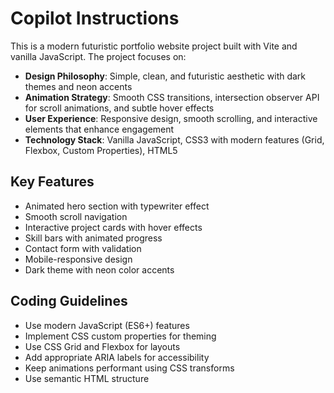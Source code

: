 # Copilot Instructions

<!-- Use this file to provide workspace-specific custom instructions to Copilot. For more details, visit https://code.visualstudio.com/docs/copilot/copilot-customization#_use-a-githubcopilotinstructionsmd-file -->

This is a modern futuristic portfolio website project built with Vite and vanilla JavaScript. The project focuses on:

- **Design Philosophy**: Simple, clean, and futuristic aesthetic with dark themes and neon accents
- **Animation Strategy**: Smooth CSS transitions, intersection observer API for scroll animations, and subtle hover effects
- **User Experience**: Responsive design, smooth scrolling, and interactive elements that enhance engagement
- **Technology Stack**: Vanilla JavaScript, CSS3 with modern features (Grid, Flexbox, Custom Properties), HTML5

## Key Features
- Animated hero section with typewriter effect
- Smooth scroll navigation
- Interactive project cards with hover effects
- Skill bars with animated progress
- Contact form with validation
- Mobile-responsive design
- Dark theme with neon color accents

## Coding Guidelines
- Use modern JavaScript (ES6+) features
- Implement CSS custom properties for theming
- Use CSS Grid and Flexbox for layouts
- Add appropriate ARIA labels for accessibility
- Keep animations performant using CSS transforms
- Use semantic HTML structure
